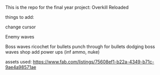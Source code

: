 This is the repo for the final year project: Overkill Reloaded

things to add:

change cursor



Enemy waves

Boss waves
ricochet for bullets
punch through for bullets
dodging 
boss waves
shop
add power ups (inf ammo, nuke)

assets used: 
https://www.fab.com/listings/75608ef1-b22a-4349-b71c-9ae4a98571ae